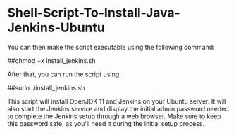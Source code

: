 # Shell-Script-To-Install-Java-Jenkins-Ubuntu


You can then make the script executable using the following command:

##chmod +x install_jenkins.sh


After that, you can run the script using:

##sudo ./install_jenkins.sh


This script will install OpenJDK 11 and Jenkins on your Ubuntu server. It will also start the Jenkins service and display the initial admin password needed to complete the Jenkins setup through a web browser. Make sure to keep this password safe, as you'll need it during the initial setup process.
